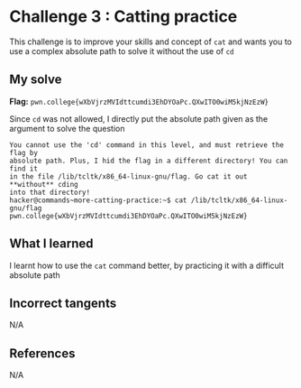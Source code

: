 # Challenge 3 : Catting practice
This challenge is to improve your skills and concept of `cat` and wants you to use a complex absolute path to solve it without the use of `cd`

## My solve
**Flag:** `pwn.college{wXbVjrzMVIdttcumdi3EhDYOaPc.QXwITO0wiM5kjNzEzW}`

Since `cd` was not allowed, I directly put the absolute path given as the argument to solve the question
```
You cannot use the 'cd' command in this level, and must retrieve the flag by
absolute path. Plus, I hid the flag in a different directory! You can find it
in the file /lib/tcltk/x86_64-linux-gnu/flag. Go cat it out **without** cding
into that directory!
hacker@commands~more-catting-practice:~$ cat /lib/tcltk/x86_64-linux-gnu/flag
pwn.college{wXbVjrzMVIdttcumdi3EhDYOaPc.QXwITO0wiM5kjNzEzW}
```

## What I learned 
I learnt how to use the `cat` command better, by practicing it with a difficult absolute path

## Incorrect tangents 
N/A

## References 
N/A
